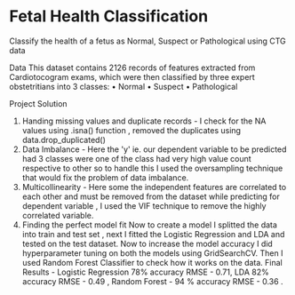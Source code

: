 # Fetal Health Classification
Classify the health of a fetus as Normal, Suspect or Pathological using CTG data

Data
This dataset contains 2126 records of features extracted from Cardiotocogram exams, which were then classified by three expert obstetritians into 3 classes:
•	Normal
•	Suspect
•	Pathological

Project Solution
1) Handing missing values and duplicate records -
I check for the NA values using .isna() function , removed the duplicates using data.drop_duplicated()
2) Data Imbalance -
Here the 'y' ie. our dependent variable to be predicted had 3 classes were one of the class had very high value count respective to other so to handle this I used the oversampling technique that would fix the problem of data imbalance.
3) Multicollinearity -
Here some the independent features are correlated to each other and must be removed from the dataset while predicting for dependent variable , I used the VIF technique to remove the highly correlated variable.
4) Finding the perfect model fit
Now to create a model I splitted the data into train and test set , next I fitted the Logistic Regression and LDA and tested on the test dataset.
Now to increase the model accuracy I did hyperparameter tuning on both the models using GridSearchCV.
Then I used Random Forest Classifier to check how it works on the data.
Final Results - Logistic Regression 78% accuracy RMSE - 0.71, LDA 82% accuracy RMSE - 0.49 , Random Forest - 94 % accuracy RMSE - 0.36  .
